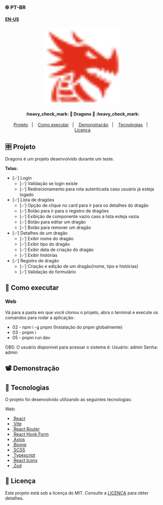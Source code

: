 ### 🌐 PT-BR
#### [EN-US](https://github.com/ArthurFakhouri/Dragons/blob/main/READMEEN.md)

<div align="center">
    <img alt="dragons" title="#dragons" src=".github/logo.svg" width="250px" />
</div>

<h4 align="center"> 
	:heavy_check_mark: 🚀 Dragons 🚀 :heavy_check_mark:
</h4>

<p align="center">
  <a href="#-projeto">Projeto</a>&nbsp;&nbsp;&nbsp;|&nbsp;&nbsp;&nbsp;
  <a href="#-como-executar">Como executar</a>&nbsp;&nbsp;&nbsp;|&nbsp;&nbsp;&nbsp;
  <a href="#%EF%B8%8F-demonstração">Demonstração</a>&nbsp;&nbsp;&nbsp;|&nbsp;&nbsp;&nbsp;
  <a href="#-tecnologias">Tecnologias</a>&nbsp;&nbsp;&nbsp;|&nbsp;&nbsp;&nbsp;
  <a href="#memo-licença">Licença</a>
</p>

## 🈸 Projeto
Dragons é um projeto desenvolvido durante um teste.

<b>Telas:</b>
- [✅]  Login
    - [✅]  Validação se login existe
    - [✅]  Redirecionamento para rota autenticada caso usuário já esteja logado
- [✅]  Lista de dragões
    - [✅]  Opção de clique no card para ir para os detalhes do dragão
    - [✅]  Botão para ir para o registro de dragões
    - [✅]  Exibição de componente vazio caso a lista esteja vazia
    - [✅]  Botão para editar um dragão
    - [✅]  Botão para remover um dragão
- [✅]  Detalhes de um dragão
    - [✅]  Exibir nome do dragão
    - [✅]  Exibir tipo do dragão
    - [✅]  Exibir data de criação do dragão
    - [✅]  Exibir histórias 
- [✅]  Registro de dragão
    - [✅] Criação e edição de um dragão(nome, tipo e histórias)
    - [✅] Validação do formulário 

## 🔧 Como executar

### Web
Vá para a pasta em que você clonou o projeto, abra o terminal e execute os comandos para rodar a aplicação:
- 02 - npm i -g pnpm (Instalação do pnpm globalmente)
- 03 - pnpm i
- 05 - pnpm run dev

OBS: O usuário disponível para acessar o sistema é:
Usuário: admin
Senha: admin

## 📽️ Demonstração






## 🚀 Tecnologias

O projeto foi desenvolvido utilizando as seguintes tecnologias:

Web:
- [<img alt="" src="https://react.dev/favicon.ico" width="16px" /> React](https://react.dev)
- [<img alt="" src="https://vite.dev/logo.svg" width="16px" /> Vite](https://react.dev)
- [<img alt="" src="https://reactrouter.com/favicon-dark.png" width="16px" /> React Router](https://react.dev)
- [<img alt="" src="https://react-hook-form.com/images/logo/react-hook-form-logo-only.png" width="16px" /> React Hook Form](https://react-hook-form.com/)
- [<img alt="" src="https://axios-http.com/assets/favicon.ico" width="16px" /> Axios](https://axios-http.com/)
- [<img alt="" src="https://biomejs.dev/img/favicon.svg" width="16px" /> Biome](https://biomejs.dev)
- [<img alt="" src="https://sass-lang.com/icon.png" width="16px" /> SCSS](https://tailwindcss.com)
- [<img alt="" src="https://www.typescriptlang.org/favicon.ico" width="16px" /> Typescript](https://www.typescriptlang.org)
- [<img alt="" src="https://react-icons.github.io/react-icons/favicon.png" width="16px" /> React Icons](https://phosphoricons.com)
- [<img alt="" src="https://zod.dev/static/favicon.ico" width="16px" /> Zod](https://zod.dev/)

## :memo: Licença
Este projeto está sob a licença do MIT. Consulte a [LICENÇA](LICENSE) para obter detalhes.

